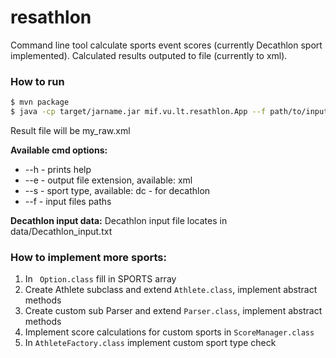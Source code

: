 # resathlon
Command line tool calculate sports event scores (currently Decathlon sport implemented). Calculated results outputed to file (currently to xml).

### How to run
```sh
$ mvn package
$ java -cp target/jarname.jar mif.vu.lt.resathlon.App --f path/to/input/file --e xml --s dc
```
 Result file will be my_raw.xml
 
**Available cmd options:**
* --h - prints help
* --e - output file extension, available: xml
* --s - sport type, available: dc - for decathlon
* --f - input files paths

**Decathlon input data:**
Decathlon input file locates in data/Decathlon_input.txt
### How to implement more sports: 
1. In ``` Option.class``` fill in SPORTS array
2. Create Athlete subclass and extend ```Athlete.class```, implement abstract methods
4. Create custom sub Parser and extend ```Parser.class```, implement abstract methods
5. Implement score calculations for custom sports in ```ScoreManager.class```
6. In ```AthleteFactory.class``` implement custom sport type check